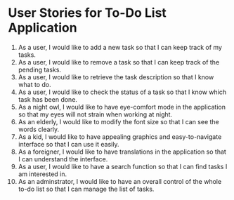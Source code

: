 # User Stories for To-Do List Application

1. As a user, I would like to add a new task so that I can keep track of my tasks.
1. As a user, I would like to remove a task so that I can keep track of the pending tasks.
1. As a user, I would like to retrieve the task description so that I know what to do.
1. As a user, I would like to check the status of a task so that I know which task has been done.
1. As a night owl, I would like to have eye-comfort mode in the application so that my eyes will not strain when working at night.
1. As an elderly, I would like to modify the font size so that I can see the words clearly.
1. As a kid, I would like to have appealing graphics and easy-to-navigate interface so that I can use it easily.
1. As a foreigner, I would like to have translations in the application so that I can understand the interface.
1. As a user, I would like to have a search function so that I can find tasks I am interested in.
1. As an adminstrator, I would like to have an overall control of the whole to-do list so that I can manage the list of tasks.
